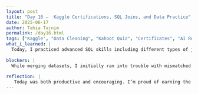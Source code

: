 ```yaml
---
layout: post
title: "Day 16 –  Kaggle Certifications, SQL Joins, and Data Practice"
date: 2025-06-17
author: Tahia Tajnim
permalink: /day16.html
tags: ["Kaggle", "Data Cleaning", "Kahoot Quiz", "Certificates", "AI Research", "SQL", "JOIN", "CTE"]   
what_i_learned: |
  Today, I practiced advanced SQL skills including different types of joins (INNER, LEFT, OUTER) and used them to successfully merge multiple datasets. I also cleaned the merged data by removing missing values and checking for consistency across key fields. These steps were essential for preparing the dataset for analysis and modeling. I completed four Kaggle tutorials and earned certificates in the process, which helped me understand essential topics like data wrangling, visualization, and feature engineering. We also played a Kahoot quiz game based on these Kaggle concepts, which made reviewing the material fun and interactive.
  
blockers: |  
  While merging datasets, I initially ran into trouble with mismatched column names and unexpected null values. It took a few tries to align the keys properly and make sure the final dataset made sense. One of my SQL queries was also running slowly until I optimized the filters and restructured the CTE logic.
  
reflection: |
   Today was both productive and encouraging. I’m proud of earning the four Kaggle certificates—it felt like a real milestone in understanding practical data science. The SQL practice and dataset merging helped strengthen my confidence in handling real-world data problems. The Kahoot quiz was a fun way to reinforce key concepts, and I enjoyed interacting with my team through feedback and discussion. I'm excited to apply all of this to my upcoming projects.
---
```

